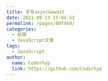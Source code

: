 ```yaml
---
title: 手写async&await
date: 2021-09-13 15:04:53
permalink: /pages/80f4b9/
categories:
  - 前端
  - JavaScript文章
tags:
  - JavaScript
author: 
  name: Coderhyp
  link: https://github.com/Coderhyp
---
```

